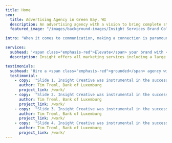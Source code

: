 ```yaml
---
title: Home
seo:
  title: Advertising Agency in Green Bay, WI
  description: An advertising agency with a vision to bring complete strategic development and creative execution capabilities into one roll-up-your-sleeves, hard-working kind of ad agency.
  featured_image: "/images/background-images/Insight Services Brand Collage Gray.jpg"

intro: "When it comes to communication, making a connection is paramount. The last thing you need is fluff. That’s why our full-service team of marketing professionals delivers communication with substance. We skip the jargon, buzz words and clichés to focus on what’s truly important. <strong>We believe that clear communication leads to effective communication and effective communication leads to results!</strong>"

services:
  subhead: '<span class="emphasis-red">Elevate</span> your brand with <span class="emphasis-underline">ultimate efficiency.</span>'
  description: Insight offers all marketing services including a large commercial video and photography studio under one roof. Plus, you’ll gain access to a full-service team with specialized skillsets who are dedicated to making marketing an efficient, effective—and overall positive—experience.

testimonials:
  subhead: 'Hire a <span class="emphasis-red">grounded</span> agency with a <span class="emphasis-underline">proven</span>  track record.'
  testimonial:
    - copy: '"Slide 1. Insight Creative was instrumental in the success of our [rebranding] project. They were able to come up with a marketing plan that captured the essence of our bank and was very well received by our community and customers.”'
      author: Tim Treml, Bank of Luxemburg
      project_link: /work/
    - copy: '"Slide 2. Insight Creative was instrumental in the success of our [rebranding] project. They were able to come up with a marketing plan that captured the essence of our bank and was very well received by our community and customers.”'
      author: Tim Treml, Bank of Luxemburg
      project_link: /work/
    - copy: '"Slide 3. Insight Creative was instrumental in the success of our [rebranding] project. They were able to come up with a marketing plan that captured the essence of our bank and was very well received by our community and customers.”'
      author: Tim Treml, Bank of Luxemburg
      project_link: /work/
    - copy: '"Slide 4. Insight Creative was instrumental in the success of our [rebranding] project. They were able to come up with a marketing plan that captured the essence of our bank and was very well received by our community and customers.”'
      author: Tim Treml, Bank of Luxemburg
      project_link: /work/
---
```

